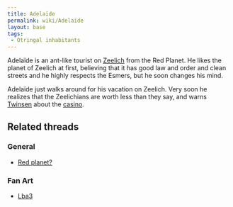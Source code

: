 ```yaml
---
title: Adelaïde
permalink: wiki/Adelaïde
layout: base
tags:
 - Otringal inhabitants
---
```


Adelaïde is an ant-like tourist on [Zeelich](Zeelich "wikilink") from
the Red Planet. He likes the planet of Zeelich at first, believing that
it has good law and order and clean streets and he highly respects the
Esmers, but he soon changes his mind.

Adelaïde just walks around for his vacation on Zeelich. Very soon he
realizes that the Zeelichians are worth less than they say, and warns
[Twinsen](Twinsen "wikilink") about the [casino](casino "wikilink").

## Related threads

### General

- [Red planet?](https://forum.magicball.net/showthread.php?t=2803)

### Fan Art

- [Lba3](http://forum.magicball.net/showthread.php?p=112171#post112171)
